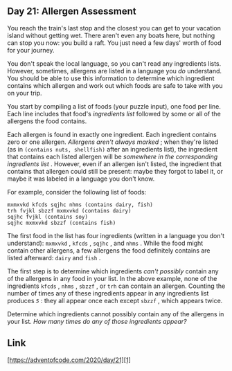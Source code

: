 ## Day 21: Allergen Assessment

You reach the train's last stop and the closest you can get to your vacation island without getting wet. There aren't even any boats here, but nothing can stop you now: you build a raft. You just need a few days' worth of food for your journey.

You don't speak the local language, so you can't read any ingredients lists. However, sometimes, allergens are listed in a language you _do_ understand. You should be able to use this information to determine which ingredient contains which allergen and work out which foods are safe to take with you on your trip.

You start by compiling a list of foods (your puzzle input), one food per line. Each line includes that food's _ingredients list_ followed by some or all of the allergens the food contains.

Each allergen is found in exactly one ingredient. Each ingredient contains zero or one allergen. _Allergens aren't always marked_ ; when they're listed (as in `(contains nuts, shellfish)` after an ingredients list), the ingredient that contains each listed allergen will be _somewhere in the corresponding ingredients list_ . However, even if an allergen isn't listed, the ingredient that contains that allergen could still be present: maybe they forgot to label it, or maybe it was labeled in a language you don't know.

For example, consider the following list of foods:

```
mxmxvkd kfcds sqjhc nhms (contains dairy, fish)
trh fvjkl sbzzf mxmxvkd (contains dairy)
sqjhc fvjkl (contains soy)
sqjhc mxmxvkd sbzzf (contains fish)
```

The first food in the list has four ingredients (written in a language you don't understand): `mxmxvkd` , `kfcds` , `sqjhc` , and `nhms` . While the food might contain other allergens, a few allergens the food definitely contains are listed afterward: `dairy` and `fish` .

The first step is to determine which ingredients _can't possibly_ contain any of the allergens in any food in your list. In the above example, none of the ingredients `kfcds` , `nhms` , `sbzzf` , or `trh` can contain an allergen. Counting the number of times any of these ingredients appear in any ingredients list produces _`5`_ : they all appear once each except `sbzzf` , which appears twice.

Determine which ingredients cannot possibly contain any of the allergens in your list. _How many times do any of those ingredients appear?_

## Link

[https://adventofcode.com/2020/day/21][1]

[1]: https://adventofcode.com/2020/day/21
